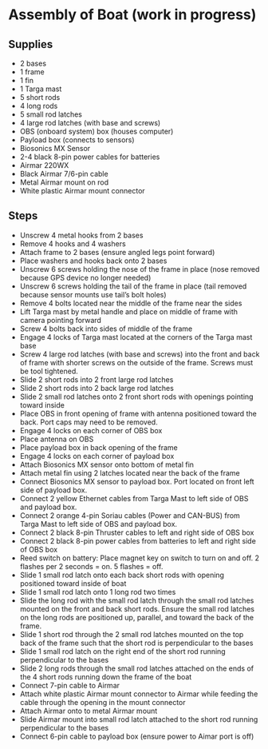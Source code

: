 # Assembly of Boat (work in progress)

## Supplies
-	2 bases
-	1 frame
-	1 fin
-	1 Targa mast
-	5 short rods
-	4 long rods
-	5 small rod latches
-	4 large rod latches (with base and screws)
-	OBS (onboard system) box (houses computer)
-	Payload box (connects to sensors)
-	Biosonics MX Sensor
-	2-4 black 8-pin power cables for batteries
-	Airmar 220WX
-	Black Airmar 7/6-pin cable
-	Metal Airmar mount on rod
-	White plastic Airmar mount connector

## Steps 
-	Unscrew 4 metal hooks from 2 bases
-	Remove 4 hooks and 4 washers
-	Attach frame to 2 bases (ensure angled legs point forward)
-	Place washers and hooks back onto 2 bases
-	Unscrew 6 screws holding the nose of the frame in place (nose removed because GPS device no longer needed)
-	Unscrew 6 screws holding the tail of the frame in place (tail removed because sensor mounts use tail’s bolt holes)
-	Remove 4 bolts located near the middle of the frame near the sides
-	Lift Targa mast by metal handle and place on middle of frame with camera pointing forward
-	Screw 4 bolts back into sides of middle of the frame
-	Engage 4 locks of Targa mast located at the corners of the Targa mast base
-	Screw 4 large rod latches (with base and screws) into the front and back of frame with shorter screws on the outside of the frame. Screws must be tool tightened.
-	Slide 2 short rods into 2 front large rod latches
-	Slide 2 short rods into 2 back large rod latches
-	Slide 2 small rod latches onto 2 front short rods with openings pointing toward inside
-	Place OBS in front opening of frame with antenna positioned toward the back. Port caps may need to be removed.
-	Engage 4 locks on each corner of OBS box
-	Place antenna on OBS
-	Place payload box in back opening of the frame
-	Engage 4 locks on each corner of payload box
-	Attach Biosonics MX sensor onto bottom of metal fin
-	Attach metal fin using 2 latches located near the back of the frame
-	Connect Biosonics MX sensor to payload box. Port located on front left side of payload box.
-	Connect 2 yellow Ethernet cables from Targa Mast to left side of OBS and payload box. 
-	Connect 2 orange 4-pin Soriau cables (Power and CAN-BUS) from Targa Mast to left side of OBS and payload box. 
-	Connect 2 black 8-pin Thruster cables to left and right side of OBS box
-	Connect 2 black 8-pin power cables from batteries to left and right side of OBS box
-	Reed switch on battery: Place magnet key on switch to turn on and off. 2 flashes per 2 seconds = on. 5 flashes = off.
-	Slide 1 small rod latch onto each back short rods with opening positioned toward inside of boat
-	Slide 1 small rod latch onto 1 long rod two times
-	Slide the long rod with the small rod latch through the small rod latches mounted on the front and back short rods. Ensure the small rod latches on the long rods are positioned up, parallel, and toward the back of the frame.
-	Slide 1 short rod through the 2 small rod latches mounted on the top back of the frame such that the short rod is perpendicular to the bases
-	Slide 1 small rod latch on the right end of the short rod running perpendicular to the bases
-	Slide 2 long rods through the small rod latches attached on the ends of the 4 short rods running down the frame of the boat
-	Connect 7-pin cable to Airmar
-	Attach white plastic Airmar mount connector to Airmar while feeding the cable through the opening in the mount connector
-	Attach Airmar onto to metal Airmar mount
-	Slide Airmar mount into small rod latch attached to the short rod running perpendicular to the bases
-	Connect 6-pin cable to payload box (ensure power to Aimar port is off)
